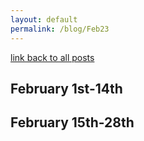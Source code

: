 ```yaml
---
layout: default
permalink: /blog/Feb23
---
```


[link back to all posts](https://alxwen711.github.io/blog)

## February 1st-14th


## February 15th-28th

